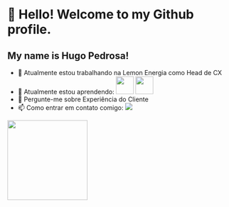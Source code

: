 # 👋 Hello! Welcome to my Github profile.
## My name is Hugo Pedrosa!

- 🔭 Atualmente estou trabalhando na Lemon Energia como Head de CX
- 🌱 Atualmente estou aprendendo: <img loading="lazy" src="https://cdn.jsdelivr.net/gh/devicons/devicon/icons/git/git-original.svg" width="40" height="40"/> <img loading="lazy" src="https://cdn.jsdelivr.net/gh/devicons/devicon@latest/icons/nodejs/nodejs-original.svg" width="40" height="40"/>
- 💬 Pergunte-me sobre Experiência do Cliente
- 📫 Como entrar em contato comigo: <a href="https://www.linkedin.com/in/hugojoanine/" target="_blank"><img loading="lazy" src="https://img.shields.io/badge/-LinkedIn-%230077B5?style=for-the-badge&logo=linkedin&logoColor=white" target="_blank"></a> 

<div>
<a href="hugoPedrosa13">
<img loading="lazy" height="180em" src="https://github-readme-stats.vercel.app/api?username=hugoPedrosa13&show_icons=true&theme=dracula&include_all_commits=true&count_private=true"/>
</div>
